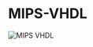 # MIPS-VHDL

![MIPS VHDL](https://user-images.githubusercontent.com/83136892/132278465-c393161f-ca4e-4230-85b5-13a67220da6e.png)

